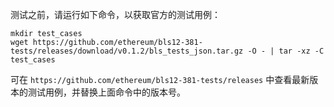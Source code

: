 
测试之前，请运行如下命令，以获取官方的测试用例：

```shell
mkdir test_cases
wget https://github.com/ethereum/bls12-381-tests/releases/download/v0.1.2/bls_tests_json.tar.gz -O - | tar -xz -C test_cases
```

可在 `https://github.com/ethereum/bls12-381-tests/releases` 中查看最新版本的测试用例，并替换上面命令中的版本号。
